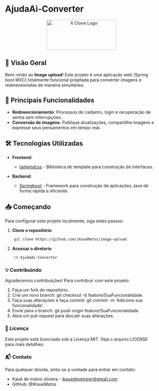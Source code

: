 # AjudaAi-Converter

<div style="text-align: center;">
  <img src="https://1.bp.blogspot.com/-TevOgPVC2dE/WnILAnucRVI/AAAAAAAAGU0/OlrnoLsf2fs9aKpm9_BGEqk5R54gUCZbgCLcBGAs/s1600/spring-boot.png" alt="X Clone Logo" width="230px" height="100px" />
</div>

## 🚀 Visão Geral

Bem-vindo ao **Image upload**! Este projeto é uma aplicação web (Spring boot MVC) totalmente funcional projetada para converter imagens e redmensionalas de maneira simultanea.

## 🌟 Principais Funcionalidades

- **Redmencionamento**: Processos de cadastro, login e recuperação de senha sem interrupções.
- **Conversão de imagens**: Publique atualizações, compartilhe imagens e expresse seus pensamentos em tempo real.

## 🛠️ Tecnologias Utilizadas

- **Frontend:**
  - [tailwindcss](https://tailwindcss.com/) - Biblioteca de template para construção de interfaces.

- **Backend:**
  - [Springboot](https://spring.io/projects/spring-boot/) - Framework para construção de aplicações Java de forma rápida e eficiente.

## 📥 Começando

Para configurar este projeto localmente, siga estes passos:

1. **Clone o repositório**

```bash
    git clone https://github.com/iKaueMatos/image-upload
```

2. **Acessar o diretorio**
 
```bash
    cd AjudaAi-Converter
```

### 💡 Contribuindo

Agradecemos contribuições! Para contribuir com este projeto:

1. Faça um fork do repositório.
2. Crie um novo branch: git checkout -b feature/SuaFuncionalidade.
3. Faça suas alterações e faça commit: git commit -m 'Adicione sua funcionalidade'.
4. Envie para o branch: git push origin feature/SuaFuncionalidade.
5. Abra um pull request para discutir suas alterações.

### 📝 Licença

Este projeto está licenciado sob a Licença MIT. Veja o arquivo LICENSE para mais detalhes.

### 📬 Contato

Para qualquer dúvida, sinta-se à vontade para entrar em contato:

- Kauê de matos oliveira - ikauedeveloper@gmail.com
- GitHub: @IKaueMatos
